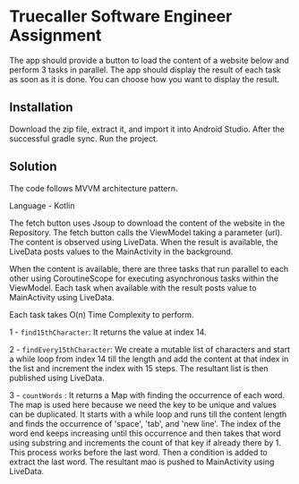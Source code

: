 # Truecaller Software Engineer Assignment

The app should provide a button to load the content of a website below and perform 3 tasks in
parallel. The app should display the result of each task as soon as it is done. You can choose how
you want to display the result.

## Installation

Download the zip file, extract it, and import it into Android Studio. After the successful gradle sync. Run the project.

## Solution

The code follows MVVM architecture pattern.

Language - Kotlin

The fetch button uses Jsoup to download the content of the website in the Repository. The fetch button calls the ViewModel taking a parameter (url). The content is observed using LiveData. When the result is available, the LiveData posts values to the MainActivity in the background.

When the content is available, there are three tasks that run parallel to each other using CoroutineScope for executing asynchronous tasks within the ViewModel. Each task when available with the result posts value to MainActivity using LiveData.

Each task takes O(n) Time Complexity to perform.

1 - ```find15thCharacter```: It returns the value at index 14.

2 - ```findEvery15thCharacter```: We create a mutable list of characters and start a while loop from index 14 till the length and add the content at that index in the list and increment the index with 15 steps. The resultant list is then published using LiveData.

3 - ```countWords``` : It returns a Map with finding the occurrence of each word. The map is used here because we need the key to be unique and values can be duplicated. It starts with a while loop and runs till the content length and finds the occurrence of 'space', 'tab', and 'new line'. The index of the word end keeps increasing until this occurrence and then takes that word using substring and increments the count of that key if already there by 1. This process works before the last word. Then a condition is added to extract the last word. The resultant mao is pushed to MainActivity using LiveData.